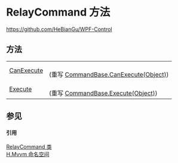# RelayCommand 方法
https://github.com/HeBianGu/WPF-Control



## 方法
<table>
<tr>
<td><a href="2cf674df-3641-ecc2-ef11-469580dc33bd">CanExecute</a></td>
<td><br />(重写 <a href="91770f84-c334-1a32-4efa-cc7ffe582c2b">CommandBase.CanExecute(Object)</a>)</td></tr>
<tr>
<td><a href="0645082e-d83d-40aa-3c8b-91a12503af46">Execute</a></td>
<td><br />(重写 <a href="1c220a17-7a01-b2d4-533f-0aca89427eaa">CommandBase.Execute(Object)</a>)</td></tr>
</table>

## 参见


#### 引用
<a href="a53e5922-4e8f-c983-39e5-ae7072e4015a">RelayCommand 类</a>  
<a href="2171cdff-f9c4-6682-6b3e-a29f9cee4c25">H.Mvvm 命名空间</a>  
